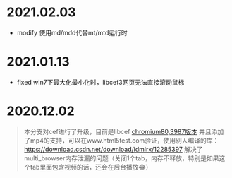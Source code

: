 # 2021.02.03

- modify 使用md/mdd代替mt/mtd运行时

# 2021.01.13

- fixed win7下最大化最小化时，libcef3网页无法直接滚动鼠标

# 2020.12.02

> 本分支对cef进行了升级，目前是libcef [chromium80,3987版本](http://opensource.spotify.com/cefbuilds/index.html)
> 并且添加了mp4的支持，可以在www.html5test.com验证，使用别人编译的库：https://download.csdn.net/download/ldmlrx/12285397
> 解决了multi_browser内存泄漏的问题（关闭1个tab，内存不释放，特别是如果这个tab里面包含视频的话，还会在后台播放😂）